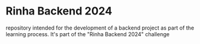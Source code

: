# Rinha Backend 2024
 repository  intended for the development of a backend project as part of the learning process. It's part of the "Rinha Backend 2024" challenge
